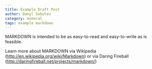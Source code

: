```yaml
---
title: Example Draft Post
author: Danyl Sobolev
category: General
tags: example markdown
---
```


MARKDOWN is intended to be as easy-to-read and easy-to-write as is feasible.

Learn more about MARKDOWN via Wikipedia (http://en.wikipedia.org/wiki/Markdown) or via Daring Fireball (http://daringfireball.net/projects/markdown/)

